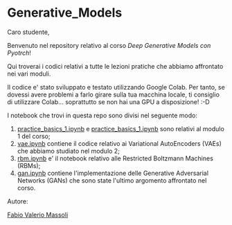 # Generative_Models

Caro studente, 

Benvenuto nel repository relativo al corso *Deep Generative Models con Pyotrch*!

Qui troverai i codici relativi a tutte le lezioni pratiche che abbiamo affrontato nei vari moduli. 

Il codice e' stato sviluppato e testato utilizzando Google Colab. Per tanto, se dovessi avere problemi a farlo girare sulla tua macchina locale, ti consiglio di utilizzare Colab... soprattutto se non hai una GPU a disposizione! :-D 

I notebook che trovi in questa repo sono divisi nel seguente modo:

1) [practice_basics_1.ipynb](https://github.com/DeepLearningItalia/Generative_Models/blob/main/practice_basics_1.ipynb) e [practice_basics_1.ipynb](https://github.com/DeepLearningItalia/Generative_Models/blob/main/practice_basics_2.ipynb) sono relativi al modulo 1 del corso;
2) [vae.ipynb](https://github.com/DeepLearningItalia/Generative_Models/blob/main/vae.ipynb) contiene il codice relativo ai Variational AutoEncoders (VAEs) che abbiamo studiato nel modulo 2;
3) [rbm.ipynb](https://github.com/DeepLearningItalia/Generative_Models/blob/main/rbm.ipynb) e' il notebook relativo alle Restricted Boltzmann Machines (RBMs);
4) [gan.ipynb](https://github.com/DeepLearningItalia/Generative_Models/blob/main/gan.ipynb) contiene l'implementazione delle Generative Adversarial Networks (GANs) che sono state l'ultimo argomento affrontato nel corso.

Autore:

[Fabio Valerio Massoli](mailto:fabiovaleriomassoli@gmail.com)
